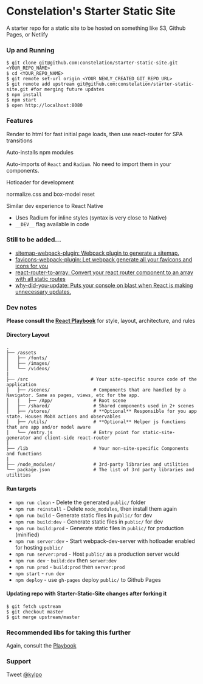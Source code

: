 # Constelation's Starter Static Site

A starter repo for a static site to be hosted on something like S3,  Github Pages, or Netlify

### Up and Running

```shell
$ git clone git@github.com:constelation/starter-static-site.git <YOUR_REPO_NAME>
$ cd <YOUR_REPO_NAME>
$ git remote set-url origin <YOUR_NEWLY_CREATED_GIT_REPO_URL>
$ git remote add upstream git@github.com:constelation/starter-static-site.git #for merging future updates
$ npm install
$ npm start
$ open http://localhost:8080
```

### Features

Render to html for fast initial page loads, then use react-router for SPA transitions

Auto-installs npm modules

Auto-imports of `React` and `Radium`. No need to import them in your components.

Hotloader for development

normalize.css and box-model reset

Similar dev experience to React Native
- Uses Radium for inline styles (syntax is very close to Native)
- `__DEV__` flag available in code

### Still to be added...
- [sitemap-webpack-plugin: Webpack plugin to generate a sitemap.](https://github.com/schneidmaster/sitemap-webpack-plugin)
- [favicons-webpack-plugin: Let webpack generate all your favicons and icons for you](https://github.com/jantimon/favicons-webpack-plugin)
- [react-router-to-array: Convert your react router component to an array with all static routes](https://github.com/alansouzati/react-router-to-array)
- [why-did-you-update: Puts your console on blast when React is making unnecessary updates.](https://github.com/garbles/why-did-you-update)

### Dev notes

__Please consult the [React Playbook](https://github.com/kylpo/react-playbook)__ for style, layout, architecture, and rules

#### Directory Layout
```
.
├── /assets
│   ├── /fonts/
│   ├── /images/
│   └── /videos/
|
├── /src                       # Your site-specific source code of the application
│   ├── /scenes/                # Components that are handled by a Navigator. Same as pages, views, etc for the app.
│   |   ├── /App/               # Root scene
│   ├── /shared/                # Shared components used in 2+ scenes
│   ├── /stores/                # **Optional** Responsible for you app state. Houses MobX actions and observables
│   ├── /utils/                 # **Optional** Helper js functions that are app and/or model aware
│   └── /entry.js               # Entry point for static-site-generator and client-side react-router
|
├── /lib                        # Your non-site-specific Components and functions
|
├── /node_modules/              # 3rd-party libraries and utilities
└── package.json                # The list of 3rd party libraries and utilities
```

#### Run targets
- `npm run clean` - Delete the generated `public/` folder
- `npm run reinstall` - Delete `node_modules`, then install them again
- `npm run build` - Generate static files in `public/` for dev
- `npm run build:dev` - Generate static files in `public/` for dev
- `npm run build:prod` - Generate static files in `public/` for production (minified)
- `npm run server:dev` - Start webpack-dev-server with hotloader enabled for hosting `public/`
- `npm run server:prod` - Host `public/` as a production server would
- `npm run dev` - `build:dev` then `server:dev`
- `npm run prod` - `build:prod` then `server:prod`
- `npm start` - `run dev`
- `npm deploy` - use `gh-pages` deploy `public/` to Github Pages

#### Updating repo with Starter-Static-Site changes after forking it
```shell
$ git fetch upstream
$ git checkout master
$ git merge upstream/master
```

### Recommended libs for taking this further
Again, consult the [Playbook](https://github.com/kylpo/react-playbook/tree/master/libs)

### Support
Tweet [@kylpo](https://twitter.com/kylpo)
